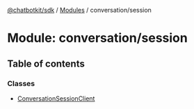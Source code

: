 [@chatbotkit/sdk](../README.md) / [Modules](../modules.md) / conversation/session

# Module: conversation/session

## Table of contents

### Classes

- [ConversationSessionClient](../classes/conversation_session.ConversationSessionClient.md)
